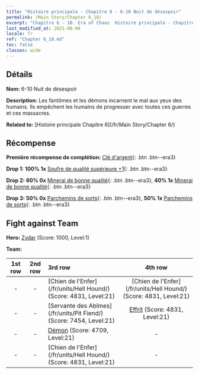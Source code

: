 ```yaml
---
title: "Histoire principale - Chapitre 6 - 6-10 Nuit de désespoir"
permalink: /Main Story/Chapter 6_10/
excerpt: "Chapitre 6 - 10. Era of Chaos  Histoire principale - Chapitre 6_10. 6-10 Nuit de désespoir"
last_modified_at: 2021-08-04
locale: fr
ref: "Chapter 6_10.md"
toc: false
classes: wide
---
```


## Détails

 **Nom:** 6-10 Nuit de désespoir

 **Description:** Les fantômes et les démons incarnent le mal aux yeux des humains. Ils empêchent les humains de progresser avec toutes ces guerres et ces massacres.

 **Related to:** [Histoire principale Chapitre 6](/fr/Main Story/Chapter 6/)

## Récompense

 **Première récompense de complétion:** [Clé d'argent](/ItemsFR/con_693/){: .btn .btn--era3}

 **Drop 1:** **100% 1x** [Soufre de qualité supérieure +1](/ItemsFR/mat_22/){: .btn .btn--era3}

 **Drop 2:** **60% 0x** [Minerai de bonne qualité](/ItemsFR/mat_12/){: .btn .btn--era3}, **40% 1x** [Minerai de bonne qualité](/ItemsFR/mat_12/){: .btn .btn--era3}

 **Drop 3:** **50% 0x** [Parchemins de sorts](/ItemsFR/con_694/){: .btn .btn--era3}, **50% 1x** [Parchemins de sorts](/ItemsFR/con_694/){: .btn .btn--era3}


## Fight against Team
 **Hero:** [Zydar](/fr/heroes/Zydar/) (Score: 1000, Level:1)

 **Team:**


  | 1st row | 2nd row | 3rd row | 4th row |
  |:----:|:----:|:----|:----:|
  | - | - | [Chien de l'Enfer](/fr/units/Hell Hound/) (Score: 4831, Level:21)  | [Chien de l'Enfer](/fr/units/Hell Hound/) (Score: 4831, Level:21)  |
  | - | - | [Servante des Abîmes](/fr/units/Pit Fiend/) (Score: 7454, Level:21)  | [Effrit](/fr/units/Efreeti/) (Score: 4831, Level:21)  |
  | - | - | [Démon](/fr/units/Demon/) (Score: 4709, Level:21)  | - |
  | - | - | [Chien de l'Enfer](/fr/units/Hell Hound/) (Score: 4831, Level:21)  | - |


